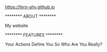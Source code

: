 https://fern-shy.github.io

******** ABOUT ********

My website

******** FEATURES ********

Your Actions Define You
So Who Are You Really?


